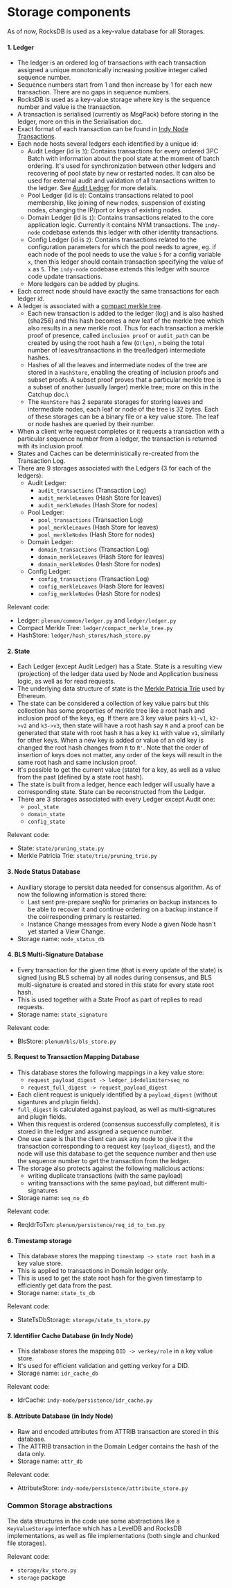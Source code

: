 # Storage components
As of now, RocksDB is used as a key-value database for all Storages.

#### 1. Ledger
- The ledger is an ordered log of transactions with each transaction assigned a unique monotonically increasing positive integer called sequence number.
- Sequence numbers start from 1 and then increase by 1 for each new transaction. There are no gaps in sequence numbers. 
- RocksDB is used as a key-value storage where key is the sequence number and value is the transaction.
- A transaction is serialised (currently as MsgPack) before storing in the ledger, more on this in the Serialisation doc.
- Exact format of each transaction can be found in [Indy Node Transactions](https://github.com/hyperledger/indy-node/blob/master/docs/source/transactions.md).
- Each node hosts several ledgers each identified by a unique id:
  -   Audit Ledger (id is `3`): Contains transactions for every ordered 3PC Batch with information about the pool state at the moment of batch ordering.
   It's used for synchronization between other ledgers and recovering of pool state by new or restarted nodes.
   It can also be used for external audit and validation of all transactions written to the ledger.
   See [Audit Ledger](audit_ledgher.md) for more details. 
  -   Pool Ledger (id is `0`): Contains transactions related to pool membership, like joining of new nodes, suspension of existing nodes, changing the IP/port or keys of existing nodes.
  -   Domain Ledger (id is `1`): Contains transactions related to the core application logic. Currently it contains NYM transactions. The `indy-node` codebase extends this ledger with other identity transactions.
  -   Config Ledger (id is `2`): Contains transactions related to the configuration parameters for which the pool needs to agree, eg. if each node of the pool needs to use the value `5` for a config variable `x`, then this ledger should contain transaction specifying the value of `x` as `5`. The `indy-node` codebase extends this ledger with source code update transactions.
  - More ledgers can be added by plugins.
- Each correct node should have exactly the same transactions for each ledger id.
- A ledger is associated with a [compact merkle tree](https://github.com/google/certificate-transparency/blob/master/python/ct/crypto/merkle.py). 
  - Each new transaction is added to the ledger (log) and is also hashed (sha256) and this hash becomes a new leaf of the merkle tree which also 
results in a new merkle root. Thus for each transaction a merkle proof of presence, called `inclusion proof` or `audit_path` can be created by 
using the root hash a few (`O(lgn)`, `n` being the total number of leaves/transactions in the tree/ledger) intermediate hashes. 
  - Hashes of all the leaves and intermediate nodes of the tree are stored in a `HashStore`, enabling the creating of inclusion proofs and subset proofs. A subset proof 
proves that a particular merkle tree is a subset of another (usually larger) merkle tree; more on this in the Catchup doc.\
  - The `HashStore` has 2 separate storages for storing leaves 
and intermediate nodes, each leaf or node of the tree is 32 bytes. Each of these storages can be a binary file or a key value store. 
The leaf or node hashes are queried by their number. 
- When a client write request completes or it requests a transaction with a particular sequence number from a ledger, 
the transaction is returned with its inclusion proof. 
- States and Caches can be deterministically re-created from the Transaction Log.
- There are 9 storages associated with the Ledgers (3 for each of the ledgers):
  - Audit Ledger:
    - `audit_transactions` (Transaction Log)
    - `audit_merkleLeaves` (Hash Store for leaves)
    - `audit_merkleNodes` (Hash Store for nodes)
  - Pool Ledger:
    - `pool_transactions` (Transaction Log)
    - `pool_merkleLeaves` (Hash Store for leaves)
    - `pool_merkleNodes` (Hash Store for nodes)
  - Domain Ledger:
    - `domain_transactions` (Transaction Log)
    - `domain_merkleLeaves` (Hash Store for leaves)
    - `domain_merkleNodes` (Hash Store for nodes)
  - Config Ledger:
    - `config_transactions` (Transaction Log)
    - `config_merkleLeaves` (Hash Store for leaves)
    - `config_merkleNodes` (Hash Store for nodes)
  
Relevant code:
- Ledger: `plenum/common/ledger.py` and `ledger/ledger.py`
- Compact Merkle Tree: `ledger/compact_merkle_tree.py`
- HashStore: `ledger/hash_stores/hash_store.py`


#### 2. State
- Each Ledger (except Audit Ledger) has a State. State is a resulting view (projection) of the ledger data used by Node and Application business logic,
as well as for read requests.
- The underlying data structure of state is the [Merkle Patricia Trie](https://blog.ethereum.org/2015/11/15/merkling-in-ethereum/) used by Ethereum.
- The state can be considered a collection of key value pairs but this collection has some properties of merkle tree like a root hash and 
inclusion proof of the keys, eg. If there are 3 key value pairs `k1-v1`, `k2->v2` and `k3->v3`, then state will have a root hash say `R` 
and a proof can be generated that state with root hash `R` has a key `k1` with value `v1`, similarly for other keys. When a new key is added 
or value of an old key is changed the root hash changes from `R` to `R'`. Note that the order of insertion of keys does not matter, any order of the 
keys will result in the same root hash and same inclusion proof.
- It's possible to get the current value (state) for a key, as well as
    a value from the past (defined by a state root hash). 
- The state is built from a ledger, hence each ledger will usually have a corresponding state. State can be reconstructed from the Ledger.
- There are 3 storages associated with every Ledger except Audit one:
  - `pool_state`
  - `domain_state`
  - `config_state`

Relevant code:
- State: `state/pruning_state.py`
- Merkle Patricia Trie: `state/trie/pruning_trie.py`

#### 3. Node Status Database
- Auxiliary storage to persist data needed for consensus algorithm.
 As of now the following information is stored there:
   - Last sent pre-prepare seqNo for primaries on backup instances to be able to recover it and continue 
   ordering on a backup instance if the coirresponding primary is restarted.
   - Instance Change messages from every Node a given Node hasn't yet started a View Change.
- Storage name: `node_status_db`

#### 4. BLS Multi-Signature Database
- Every transaction for the given time (that is every update of the state)
is signed (using BLS schema) by all nodes during consensus,
and BLS multi-signature is created and stored in this state for every state root hash.
- This is used together with a State Proof as part of replies to read requests.
- Storage name: `state_signature`

Relevant code:
- BlsStore: `plenum/bls/bls_store.py`

#### 5. Request to Transaction Mapping Database
- This database stores the following mappings in a key value store:
    - `request_payload_digest -> ledger_id<delimiter>seq_no`
    - `request_full_digest -> request_payload_digest`
- Each client request is uniquely identified by a `payload_digest` (without sigantures and plugin fields).
- `full_digest` is calculated against payload, as well as multi-signatures and plugin fields.
- When this request is ordered (consensus successfully completes), it is stored in the ledger and assigned a sequence number.
- One use case is that the client can ask any node to give it the transaction corresponding to a request key (`payload_digest`), 
and the node will use this database to get the sequence number and then use the sequence number to get the transaction from the ledger.
- The storage also protects against the following malicious actions:
    - writing duplicate transactions (with the same payload)
    - writing transactions with the same payload, but different multi-signatures
- Storage name: `seq_no_db`
 
Relevant code:
- ReqIdrToTxn: `plenum/persistence/req_id_to_txn.py`

#### 6. Timestamp storage
- This database stores the mapping `timestamp -> state root hash` in a key value store.
- This is applied to transactions in Domain ledger only.
- This is used to get the state root hash for the given timestamp to efficiently
    get data from the past.
- Storage name: `state_ts_db`
 
Relevant code:
- StateTsDbStorage: `storage/state_ts_store.py`

#### 7. Identifier Cache Database (in Indy Node)
- This database stores the mapping `DID -> verkey/role` in a key value store.
- It's used for efficient validation and getting verkey for a  DID.
- Storage name: `idr_cache_db`

Relevant code:
- IdrCache: `indy-node/persistence/idr_cache.py`

#### 8. Attribute Database (in Indy Node)
- Raw and encoded attributes from ATTRIB transaction are stored in this database.
- The ATTRIB transaction in the Domain Ledger contains the hash of the data only.
- Storage name: `attr_db`

Relevant code:
- AttributeStore: `indy-node/persistence/attribuite_store.py`
    
### Common Storage abstractions
The data structures in the code use some abstractions like a `KeyValueStorage` interface which has a LevelDB 
and RocksDB implementations, as well as file implementations (both single and chunked file storages).

Relevant code:
- `storage/kv_store.py`
- `storage` package
